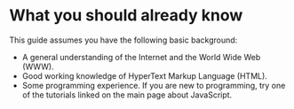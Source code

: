 # What you should already know

This guide assumes you have the following basic background:

* A general understanding of the Internet and the World Wide Web (WWW).
* Good working knowledge of HyperText Markup Language (HTML).
* Some programming experience. If you are new to programming, try one of the tutorials linked on the main page about JavaScript.